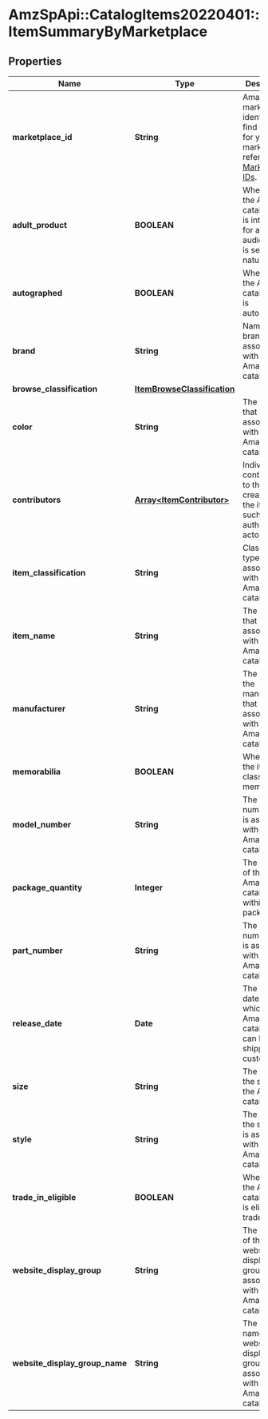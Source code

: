# AmzSpApi::CatalogItems20220401::ItemSummaryByMarketplace

## Properties
Name | Type | Description | Notes
------------ | ------------- | ------------- | -------------
**marketplace_id** | **String** | Amazon marketplace identifier. To find the ID for your marketplace, refer to [Marketplace IDs](https://developer-docs.amazon.com/sp-api/docs/marketplace-ids). | 
**adult_product** | **BOOLEAN** | When &#x60;true&#x60;, the Amazon catalog item is intended for an adult audience or is sexual in nature. | [optional] 
**autographed** | **BOOLEAN** | When &#x60;true&#x60;, the Amazon catalog item is autographed. | [optional] 
**brand** | **String** | Name of the brand that is associated with the Amazon catalog item. | [optional] 
**browse_classification** | [**ItemBrowseClassification**](ItemBrowseClassification.md) |  | [optional] 
**color** | **String** | The color that is associated with the Amazon catalog item. | [optional] 
**contributors** | [**Array&lt;ItemContributor&gt;**](ItemContributor.md) | Individual contributors to the creation of the item, such as the authors or actors. | [optional] 
**item_classification** | **String** | Classification type that is associated with the Amazon catalog item. | [optional] 
**item_name** | **String** | The name that is associated with the Amazon catalog item. | [optional] 
**manufacturer** | **String** | The name of the manufacturer that is associated with the Amazon catalog item. | [optional] 
**memorabilia** | **BOOLEAN** | When true, the item is classified as memorabilia. | [optional] 
**model_number** | **String** | The model number that is associated with the Amazon catalog item. | [optional] 
**package_quantity** | **Integer** | The quantity of the Amazon catalog item within one package. | [optional] 
**part_number** | **String** | The part number that is associated with the Amazon catalog item. | [optional] 
**release_date** | **Date** | The earliest date on which the Amazon catalog item can be shipped to customers. | [optional] 
**size** | **String** | The name of the size of the Amazon catalog item. | [optional] 
**style** | **String** | The name of the style that is associated with the Amazon catalog item. | [optional] 
**trade_in_eligible** | **BOOLEAN** | When true, the Amazon catalog item is eligible for trade-in. | [optional] 
**website_display_group** | **String** | The identifier of the website display group that is associated with the Amazon catalog item. | [optional] 
**website_display_group_name** | **String** | The display name of the website display group that is associated with the Amazon catalog item. | [optional] 

